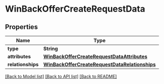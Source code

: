 # WinBackOfferCreateRequestData

## Properties
Name | Type | Description | Notes
------------ | ------------- | ------------- | -------------
**type** | **String** |  | 
**attributes** | [**WinBackOfferCreateRequestDataAttributes**](WinBackOfferCreateRequestDataAttributes.md) |  | 
**relationships** | [**WinBackOfferCreateRequestDataRelationships**](WinBackOfferCreateRequestDataRelationships.md) |  | 

[[Back to Model list]](../README.md#documentation-for-models) [[Back to API list]](../README.md#documentation-for-api-endpoints) [[Back to README]](../README.md)


